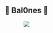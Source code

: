 <h2 align="center">🌻 Bal0nes 🌻</h2>
<p align="center">
  <a>
    <img src="https://skillicons.dev/icons?i=discord,bots,nodejs,ts,github,vscode,mongodb,git,bash" />
  </a>
</p>

<!--
**Bal0nes/bal0nes** is a ✨ _special_ ✨ repository because its `README.md` (this file) appears on your GitHub profile.

Here are some ideas to get you started:

- 🔭 Trabajando en Amon 
- 🌱 Trabajo: JavasScript, TypeScript, Visual Studio Code, MongoDB, Bash
-->
